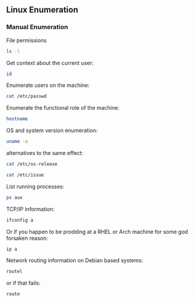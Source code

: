 ## Linux Enumeration

### Manual Enumeration
File permissions
```bash
ls -l
```
Get context about the current user:
```bash
id
```
Enumerate users on the machine:
```bash
cat /etc/passwd
```
Enumerate the functional role of the machine:
```bash
hostname
```
OS and system version enumeration:
```bash
uname -a
```
alternatives to the same effect:
```bash
cat /etc/os-release
```
```bash
cat /etc/issue
```
List running processes:
```bash
ps aux
```
TCP/IP information:
```bash
ifconfig a
```
Or if you happen to be prodding at a RHEL or Arch machine for some god forsaken reason:
```bash
ip a
```
Network routing information on Debian based systems:
```bash
routel 
```
or if that fails:
```bash
route
```
